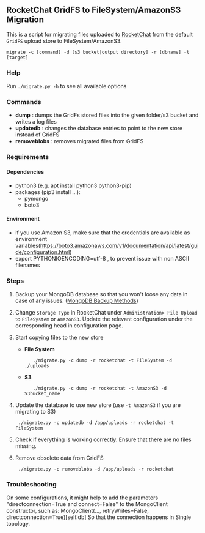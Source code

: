 ## RocketChat GridFS to FileSystem/AmazonS3 Migration

This is a script for migrating files uploaded to [RocketChat](https://rocket.chat/) from the default `GridFS` upload store to FileSystem/AmazonS3.

    migrate -c [command] -d [s3 bucket|output directory] -r [dbname] -t [target]

### Help

Run `./migrate.py -h` to see all available options

### Commands
- **dump** :        dumps the GridFs stored files into the given folder/s3 bucket and writes a log files
- **updatedb** :    changes the database entries to point to the new store instead of GridFS
- **removeblobs** : removes migrated files from GridFS

### Requirements

#### Dependencies
- python3 (e.g. apt install python3 python3-pip) 
- packages (pip3 install ...): 
  - pymongo 
  - boto3

#### Environment
- if you use Amazon S3, make sure that the credentials are available as environment variables(https://boto3.amazonaws.com/v1/documentation/api/latest/guide/configuration.html)
- export PYTHONIOENCODING=utf-8 , to prevent issue with non ASCII filenames


### Steps

1. Backup your MongoDB database so that you won't loose any data in case of any issues. ([MongoDB Backup Methods](https://docs.mongodb.com/manual/core/backups/))
2. Change `Storage Type` in RocketChat under `Administration> File Upload` to `FileSystem` or `AmazonS3`. Update the relevant configuration under the corresponding head in configuration page.
3. Start copying files to the new store  
   - **File System**

            ./migrate.py -c dump -r rocketchat -t FileSystem -d ./uploads

   - **S3**

            ./migrate.py -c dump -r rocketchat -t AmazonS3 -d S3bucket_name

4. Update the database to use new store (use `-t AmazonS3` if you are migrating to S3)

        ./migrate.py -c updatedb -d /app/uploads -r rocketchat -t FileSystem

5. Check if everything is working correctly. Ensure that there are no files missing.
6. Remove obsolete data from GridFS

        ./migrate.py -c removeblobs -d /app/uploads -r rocketchat

### Troubleshooting

On some configurations, it might help to add the parameters "directconnection=True and connect=False" to the MongoClient constructor, such as:
MongoClient(..., retryWrites=False, directconnection=True)[self.db]
So that the connection happens in Single topology.

